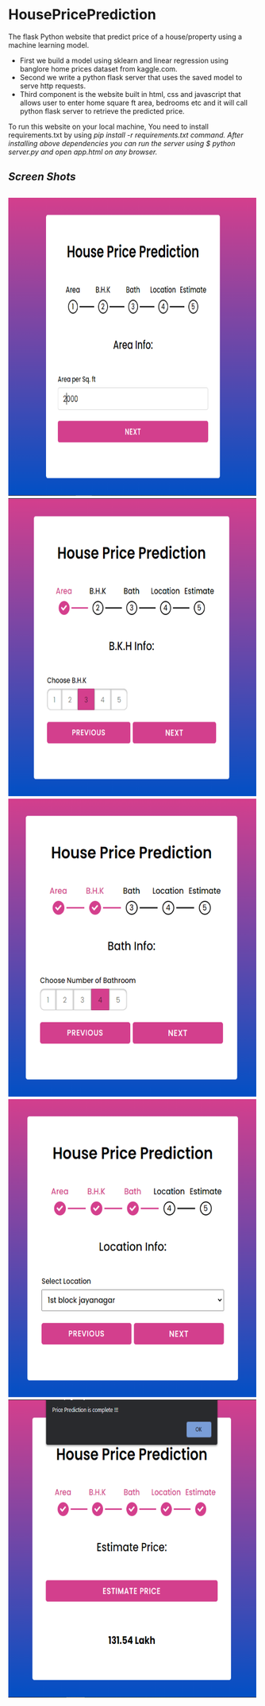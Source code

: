 # HousePricePrediction

The flask Python website that predict price of a house/property using a machine learning model.

<ul>
<li>First we build a model using sklearn and linear regression using banglore home prices dataset from kaggle.com.</li>
<li>Second we write a python flask server that uses the saved model to serve http requests.</li>
<li>Third component is the website built in html, css and javascript that allows user to enter home square ft area, bedrooms etc and it will call python flask server to retrieve the predicted price.</li>
</ul>

To run this website on your local machine, You need to install requirements.txt by using
<i>pip install -r requirements.txt<i> command.
After installing above dependencies you can run the server using
$ python server.py
and open app.html on any browser.

<h2>Screen Shots<h2>
<img  src="ScreenShots/1.PNG" alt = "ScreenShot 1" width = "500" height = "600"> 
<img  src="ScreenShots/2.PNG" alt = "ScreenShot 2" width = "500" height = "600"> 
<img  src="ScreenShots/3.PNG" alt = "ScreenShot 3" width = "500" height = "600">
<img  src="ScreenShots/4.PNG" alt = "ScreenShot 4" width = "500" height = "600"> 
<img  src="ScreenShots/5.PNG" alt = "ScreenShot 5" width = "500" height = "600"> 


